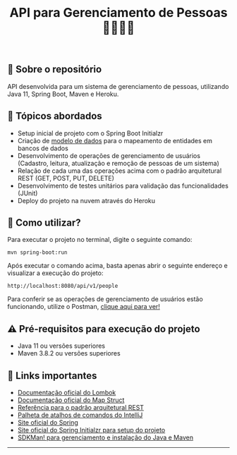 <br>
<h1 align="center">
API para Gerenciamento de Pessoas 👨‍👩‍👧‍👧
</h1>
<br>

## 💬 Sobre o repositório

API desenvolvida para um sistema de gerenciamento de pessoas, utilizando Java 11, Spring Boot, Maven e Heroku.

## 📑 Tópicos abordados

* Setup inicial de projeto com o Spring Boot Initialzr
* Criação de [modelo de dados](https://ibb.co/y8tr0GX) para o mapeamento de entidades em bancos de dados
* Desenvolvimento de operações de gerenciamento de usuários (Cadastro, leitura, atualização e remoção de pessoas de um sistema)
* Relação de cada uma das operações acima com o padrão arquitetural REST (GET, POST, PUT, DELETE)
* Desenvolvimento de testes unitários para validação das funcionalidades (JUnit)
* Deploy do projeto na nuvem através do Heroku

## 📌 Como utilizar?

Para executar o projeto no terminal, digite o seguinte comando:

```shell script
mvn spring-boot:run 
```

Após executar o comando acima, basta apenas abrir o seguinte endereço e visualizar a execução do projeto:

```
http://localhost:8080/api/v1/people
```

Para conferir se as operações de gerenciamento de usuários estão funcionando, utilize o Postman, [clique aqui para ver!](https://ibb.co/0QMytWZ)

## ⚠ Pré-requisitos para execução do projeto

* Java 11 ou versões superiores
* Maven 3.8.2 ou versões superiores

## 🧠 Links importantes

* [Documentação oficial do Lombok](https://projectlombok.org/)
* [Documentação oficial do Map Struct](https://mapstruct.org/)
* [Referência para o padrão arquitetural REST](https://restfulapi.net/)
* [Palheta de atalhos de comandos do IntelliJ](https://resources.jetbrains.com/storage/products/intellij-idea/docs/IntelliJIDEA_ReferenceCard.pdf)
* [Site oficial do Spring](https://spring.io/)
* [Site oficial do Spring Initialzr para setup do projeto](https://start.spring.io/)
* [SDKMan! para gerenciamento e instalação do Java e Maven](https://sdkman.io/)

---
